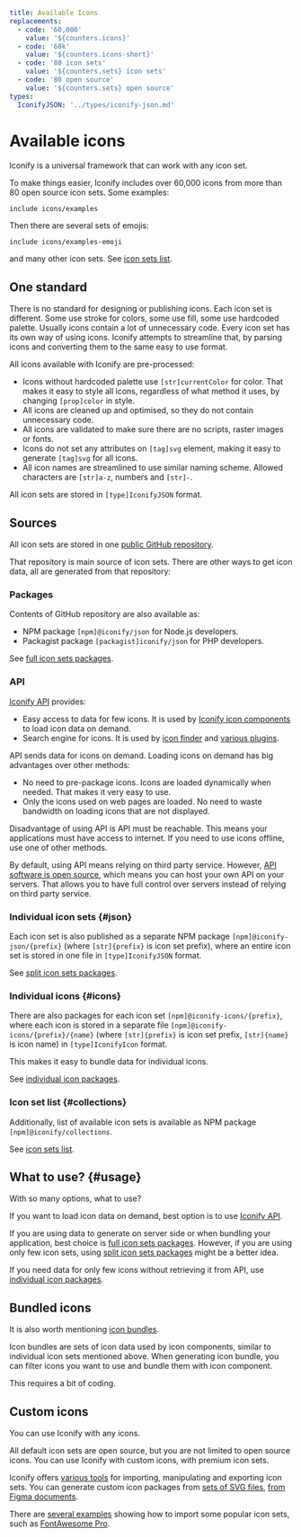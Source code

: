 ```yaml
title: Available Icons
replacements:
  - code: '60,000'
    value: '${counters.icons}'
  - code: '60k'
    value: '${counters.icons-short}'
  - code: '80 icon sets'
    value: '${counters.sets} icon sets'
  - code: '80 open source'
    value: '${counters.sets} open source'
types:
  IconifyJSON: '../types/iconify-json.md'
```

# Available icons

Iconify is a universal framework that can work with any icon set.

To make things easier, Iconify includes over 60,000 icons from more than 80 open source icon sets. Some examples:

`include icons/examples`

Then there are several sets of emojis:

`include icons/examples-emoji`

and many other icon sets. See [icon sets list](https://icon-sets.iconify.design/).

## One standard

There is no standard for designing or publishing icons. Each icon set is different. Some use stroke for colors, some use fill, some use hardcoded palette. Usually icons contain a lot of unnecessary code. Every icon set has its own way of using icons. Iconify attempts to streamline that, by parsing icons and converting them to the same easy to use format.

All icons available with Iconify are pre-processed:

- Icons without hardcoded palette use `[str]currentColor` for color. That makes it easy to style all icons, regardless of what method it uses, by changing `[prop]color` in style.
- All icons are cleaned up and optimised, so they do not contain unnecessary code.
- All icons are validated to make sure there are no scripts, raster images or fonts.
- Icons do not set any attributes on `[tag]svg` element, making it easy to generate `[tag]svg` for all icons.
- All icon names are streamlined to use similar naming scheme. Allowed characters are `[str]a-z`, numbers and `[str]-`.

All icon sets are stored in `[type]IconifyJSON` format.

## Sources

All icon sets are stored in one [public GitHub repository](https://github.com/iconify/collections-json).

That repository is main source of icon sets. There are other ways to get icon data, all are generated from that repository:

### Packages

Contents of GitHub repository are also available as:

- NPM package `[npm]@iconify/json` for Node.js developers.
- Packagist package `[packagist]iconify/json` for PHP developers.

See [full icon sets packages](./all.md).

### API

[Iconify API](../api/index.md) provides:

- Easy access to data for few icons. It is used by [Iconify icon components](../icon-components/index.md) to load icon data on demand.
- Search engine for icons. It is used by [icon finder](../icon-finder/index.md) and [various plugins](../design/index.md).

API sends data for icons on demand. Loading icons on demand has big advantages over other methods:

- No need to pre-package icons. Icons are loaded dynamically when needed. That makes it very easy to use.
- Only the icons used on web pages are loaded. No need to waste bandwidth on loading icons that are not displayed.

Disadvantage of using API is API must be reachable. This means your applications must have access to internet. If you need to use icons offline, use one of other methods.

By default, using API means relying on third party service. However, [API software is open source](https://github.com/iconify/api.js), which means you can host your own API on your servers. That allows you to have full control over servers instead of relying on third party service.

### Individual icon sets {#json}

Each icon set is also published as a separate NPM package `[npm]@iconify-json/{prefix}` (where `[str]{prefix}` is icon set prefix), where an entire icon set is stored in one file in `[type]IconifyJSON` format.

See [split icon sets packages](./json.md).

### Individual icons {#icons}

There are also packages for each icon set `[npm]@iconify-icons/{prefix}`, where each icon is stored in a separate file `[npm]@iconify-icons/{prefix}/{name}` (where `[str]{prefix}` is icon set prefix, `[str]{name}` is icon name) in `[type]IconifyIcon` format.

This makes it easy to bundle data for individual icons.

See [individual icon packages](./icons.md).

### Icon set list {#collections}

Additionally, list of available icon sets is available as NPM package `[npm]@iconify/collections`.

See [icon sets list](./collections.md).

## What to use? {#usage}

With so many options, what to use?

If you want to load icon data on demand, best option is to use [Iconify API](../api/index.md).

If you are using data to generate on server side or when bundling your application, best choice is [full icon sets packages](./all.md). However, if you are using only few icon sets, using [split icon sets packages](./json.md) might be a better idea.

If you need data for only few icons without retrieving it from API, use [individual icon packages](./icons.md).

## Bundled icons

It is also worth mentioning [icon bundles](../icon-components/bundles/index.md).

Icon bundles are sets of icon data used by icon components, similar to individual icon sets mentioned above. When generating icon bundle, you can filter icons you want to use and bundle them with icon component.

This requires a bit of coding.

## Custom icons

You can use Iconify with any icons.

All default icon sets are open source, but you are not limited to open source icons. You can use Iconify with custom icons, with premium icon sets.

Iconify offers [various tools](../tools/index.md) for importing, manipulating and exporting icon sets. You can generate custom icon packages from [sets of SVG files](../tools/tools2/import/directory.md), [from Figma documents](../tools/tools2/import/figma/index.md).

There are [several examples](../tools/tools2/examples/index.md) showing how to import some popular icon sets, such as [FontAwesome Pro](../tools/tools2/examples/import-fa-pro.md).
